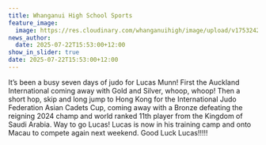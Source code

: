 ```yaml
---
title: Whanganui High School Sports
feature_image:
  image: https://res.cloudinary.com/whanganuihigh/image/upload/v1753242615/News/Asian_Cup_Lucas.jpg
news_author:
  date: 2025-07-22T15:53:00+12:00
show_in_slider: true
date: 2025-07-22T15:53:00+12:00
---
```

It’s been a busy seven days of judo for Lucas Munn! First the Auckland International coming away with Gold and Silver, whoop, whoop! Then a short hop, skip and long jump to Hong Kong for the International Judo Federation Asian Cadets Cup, coming away with a Bronze defeating the reigning 2024 champ and world ranked 11th player from the Kingdom of Saudi Arabia. Way to go Lucas! Lucas is now in his training camp and onto Macau to compete again next weekend.  Good Luck Lucas!!!!!
